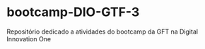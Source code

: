 # bootcamp-DIO-GTF-3
Repositório dedicado a atividades do bootcamp da GFT na Digital Innovation One
